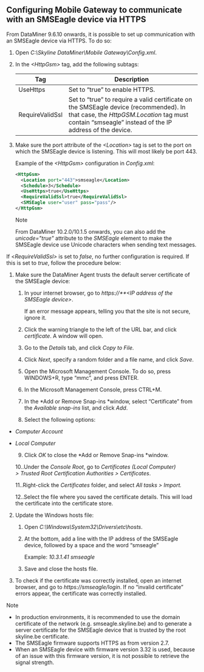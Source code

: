 ## Configuring Mobile Gateway to communicate with an SMSEagle device via HTTPS

From DataMiner 9.6.10 onwards, it is possible to set up communication with an SMSEagle device via HTTPS. To do so:

1. Open *C:\\Skyline DataMiner\\Mobile Gateway\\Config.xml*.

2. In the *\<HttpGsm>* tag, add the following subtags:

    | Tag           | Description                                                                                                                                                                                                             |
    |-----------------|-------------------------------------------------------------------------------------------------------------------------------------------------------------------------------------------------------------------------|
    | UseHttps        | Set to “true” to enable HTTPS.                                                                                                                                                                                          |
    | RequireValidSsl | Set to “true” to require a valid certificate on the SMSEagle device (recommended). In that case, the *HttpGSM.Location* tag must contain “smseagle” instead of the IP address of the device. |

3. Make sure the port attribute of the *\<Location>* tag is set to the port on which the SMSEagle device is listening. This will most likely be port 443.

    Example of the *\<HttpGsm>* configuration in *Config.xml*:

    ```xml
    <HttpGsm>                                
      <Location port="443">smseagle</Location>
      <Schedule>3</Schedule>                  
      <UseHttps>true</UseHttps>               
      <RequireValidSsl>true</RequireValidSsl> 
      <SMSEagle user="user" pass="pass"/>      
    </HttpGsm>                               
    ```

    > [!NOTE]
    > From DataMiner 10.2.0/10.1.5 onwards, you can also add the *unicode="true"* attribute to the *SMSEagle* element to make the SMSEagle device use Unicode characters when sending text messages.

If \<*RequireValidSsl>* is set to *false*, no further configuration is required. If this is set to *true*, follow the procedure below:

1. Make sure the DataMiner Agent trusts the default server certificate of the SMSEagle device:

    1. In your internet browser, go to *https://**\<IP address of the SMSEagle device>*.

        If an error message appears, telling you that the site is not secure, ignore it.

    2. Click the warning triangle to the left of the URL bar, and click *certificate*. A window will open.

    3. Go to the *Details* tab, and click *Copy to File.*

    4. Click *Next*, specify a random folder and a file name, and click *Save*.

    5. Open the Microsoft Management Console. To do so, press WINDOWS+R, type “mmc”, and press ENTER.

    6. In the Microsoft Management Console, press CTRL+M.

    7. In the *Add or Remove Snap-ins *window, select “Certificate” from the *Available snap-ins* list, and click *Add*.

    8. Select the following options:

- *Computer Account*

- *Local Computer*

    9. Click *OK* to close the *Add or Remove Snap-ins *window.

    10..Under the *Console Root*, go to *Certificates (Local Computer) \> Trusted Root Certification Authorities \> Certificates*.

    11..Right-click the *Certificates* folder, and select *All tasks \> Import.*

    12..Select the file where you saved the certificate details. This will load the certificate into the certificate store.

2. Update the Windows hosts file:

    1. Open *C:\\Windows\\System32\\Drivers\\etc\\hosts*.

    2. At the bottom, add a line with the IP address of the SMSEagle device, followed by a space and the word “smseagle”

        Example: *10.3.1.41 smseagle*

    3. Save and close the hosts file.

3. To check if the certificate was correctly installed, open an internet browser, and go to *https://smseagle/login*. If no “invalid certificate” errors appear, the certificate was correctly installed.

> [!NOTE]
> -  In production environments, it is recommended to use the domain certificate of the network (e.g. smseagle.skyline.be) and to generate a server certificate for the SMSEagle device that is trusted by the root skyline.be certificate.
> -  The SMSEagle firmware supports HTTPS as from version 2.7.
> -  When an SMSEagle device with firmware version 3.32 is used, because of an issue with this firmware version, it is not possible to retrieve the signal strength. 
>
